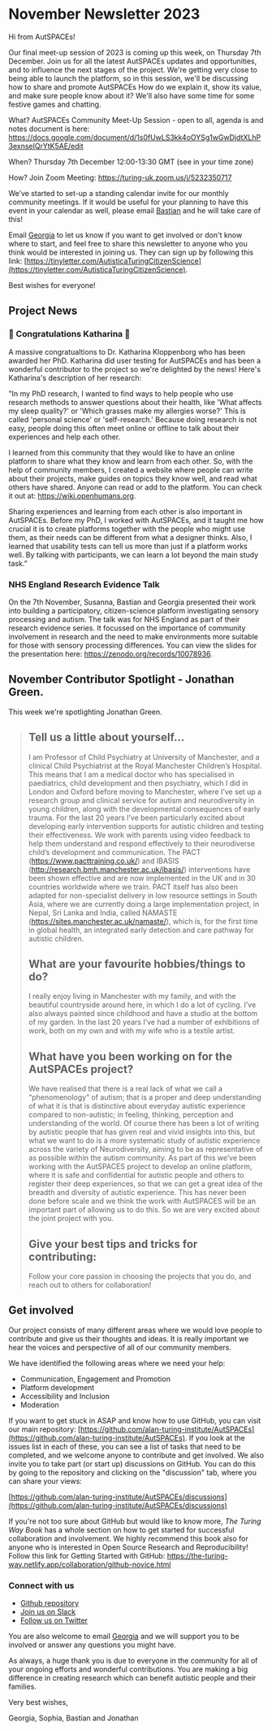 November Newsletter 2023
=======================

Hi from AutSPACEs! 

Our final meet-up session of 2023 is coming up this week, on Thursday 7th December. Join us for all the latest AutSPACEs updates and opportunities, and to influence the next stages of the project. We're getting very close to being able to launch the platform, so in this session, we'll be discussing how to share and promote AutSPACEs How do we explain it, show its value, and make sure people know about it? We'll also have some time for some festive games and chatting. 

What? AutSPACEs Community Meet-Up Session - open to all, agenda is and notes document is here: https://docs.google.com/document/d/1s0fUwLS3kk4oOYSg1wGwDjdtXLhP3exnseIQrYtK5AE/edit

When? Thursday 7th December 12:00-13:30 GMT (see in your time zone)

How? Join Zoom Meeting: https://turing-uk.zoom.us/j/5232350717 

We’ve started to set-up a standing calendar invite for our monthly community meetings. If it would be useful for your planning to have this event in your calendar as well, please email [Bastian](mailto:bgreshaketzovaras@turing.ac.uk) and he will take care of this!

Email [Georgia](mailto:gaitkenhead@turing.ac.uk) to let us know if you want to get involved or don't know where to start, and feel free to share this newsletter to anyone who you think would be interested in joining us. They can sign up by following this link: [https://tinyletter.com/AutisticaTuringCitizenScience](https://tinyletter.com/AutisticaTuringCitizenScience).

Best wishes for everyone!

Project News
------------

### :star2: Congratulations Katharina :star2: 

A massive congratualtions to Dr. Katharina Kloppenborg who has been awarded her PhD. Katharina did user testing for AutSPACEs and has been a wonderful contributor to the project so we're delighted by the news! Here's Katharina's description of her research: 

"In my PhD research, I wanted to find ways to help people who use research methods to answer questions about their health, like 'What affects my sleep quality?' or 'Which grasses make my allergies worse?' This is called 'personal science' or 'self-research.' Because doing research is not easy, people doing this often meet online or offline to talk about their experiences and help each other.

I learned from this community that they would like to have an online platform to share what they know and learn from each other. So, with the help of community members, I created a website where people can write about their projects, make guides on topics they know well, and read what others have shared. Anyone can read or add to the platform. You can check it out at: https://wiki.openhumans.org.

Sharing experiences and learning from each other is also important in AutSPACEs. Before my PhD, I worked with AutSPACEs, and it taught me how crucial it is to create platforms together with the people who might use them, as their needs can be different from what a designer thinks. Also, I learned that usability tests can tell us more than just if a platform works well. By talking with participants, we can learn a lot beyond the main study task.”


### NHS England Research Evidence Talk 

On the 7th November, Susanna, Bastian and Georgia presented their work into building a participatory, citizen-science platform investigating sensory processing and autism. The talk was for NHS England as part of their research evidence series. It focussed on the importance of community involvement in research and the need to make environments more suitable for those with sensory processing differences. You can view the slides for the presentation here: https://zenodo.org/records/10078936. 


November Contributor Spotlight - Jonathan Green. 
-------------------------------------------

This week we're spotlighting Jonathan Green. 

>## Tell us a little about yourself...
>
>I am Professor of Child Psychiatry at University of Manchester, and a clinical Child Psychiatrist at the Royal Manchester Children’s Hospital. This means that I am a medical doctor who has specialised in paediatrics, child development and then psychiatry, which I did in London and Oxford before moving to Manchester, where I’ve set up a research group and clinical service for autism and neurodiversity in young children, along with the developmental consequences of early trauma. For the last 20 years I’ve been particularly excited about developing early intervention supports for autistic children and testing their effectiveness. We work with parents using video feedback to help them understand and respond effectively to their neurodiverse child’s development and communication. The PACT (https://www.pacttraining.co.uk/) and  IBASIS (http://research.bmh.manchester.ac.uk/ibasis/) interventions have been shown effective and are now implemented in the UK and in 30 countries worldwide where we train. PACT itself has also been adapted for non-specialist delivery in low resource settings in South Asia, where we are currently doing a large implementation project, in Nepal, Sri Lanka and India, called NAMASTE (https://sites.manchester.ac.uk/namaste/), which is, for the first time in global health, an integrated early detection and care pathway for autistic children.
>
>## What are your favourite hobbies/things to do?
>
>I really enjoy living in Manchester with my family, and with the beautiful countryside around here, in which I do a lot of cycling. I’ve also always painted since childhood and have a studio at the bottom of my garden. In the last 20 years I’ve had a number of exhibitions of work, both on my own and with my wife who is a textile artist.
>
>## What have you been working on for the AutSPACEs project?
>
>We have realised that there is a real lack of what we call a “phenomenology” of autism; that is a proper and deep understanding of what it is that is distinctive about everyday autistic experience compared to non-autistic; in feeling, thinking, perception and understanding of the world. Of course there has been a lot of writing by autistic people that has given real and vivid insights into this, but what we want to do is a more systematic study of autistic experience across the variety of Neurodiversity, aiming to be as representative of as possible within the autism community. As part of this we’ve been working with the AutSPACES project to develop an online platform, where it is safe and confidential for autistic people and others to register their deep experiences, so that we can get a great idea of the breadth and diversity of autistic experience. This has never been done before scale and we think the work with AutSPACES will be an important part of allowing us to do this. So we are very excited about the joint project with you.
>
>## Give your best tips and tricks for contributing:
>
>Follow your core passion in choosing the projects that you do, and reach out to others for collaboration!
>

Get involved
------------

Our project consists of many different areas where we would love people to contribute and give us their thoughts and ideas. It is really important we hear the voices and perspective of all of our community members.

We have identified the following areas where we need your help:

*   Communication, Engagement and Promotion
*   Platform development
*   Accessibility and Inclusion
*   Moderation

If you want to get stuck in ASAP and know how to use GitHub, you can visit our main repository: [https://github.com/alan-turing-institute/AutSPACEs](https://github.com/alan-turing-institute/AutSPACEs). If you look at the issues list in each of these, you can see a list of tasks that need to be completed, and we welcome anyone to contribute and get involved. We also invite you to take part (or start up) discussions on GitHub. You can do this by going to the repository and clicking on the "discussion" tab, where you can share your views:

[https://github.com/alan-turing-institute/AutSPACEs/discussions](https://github.com/alan-turing-institute/AutSPACEs/discussions)

If you're not too sure about GitHub but would like to know more, _The Turing Way Book_ has a whole section on how to get started for successful collaboration and involvement. We highly recommend this book also for anyone who is interested in Open Source Research and Reproducibility! Follow this link for Getting Started with GitHub: https://the-turing-way.netlify.app/collaboration/github-novice.html

### Connect with us

*   [Github repository](https://github.com/alan-turing-institute/AutSPACEs)
*   [Join us on Slack](https://slackin.openhumans.org/)
*   [Follow us on Twitter](https://twitter.com/AutSpaces)

You are also welcome to email [Georgia](mailto:gaitkenhead@turing.ac.uk) and we will support you to be involved or answer any questions you might have.

As always, a huge thank you is due to everyone in the community for all of your ongoing efforts and wonderful contributions. You are making a big difference in creating research which can benefit autistic people and their families.

Very best wishes,

Georgia, Sophia, Bastian and Jonathan 
